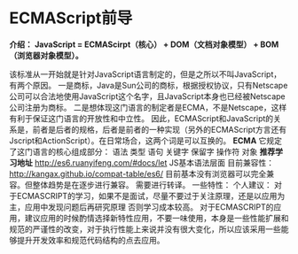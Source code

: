 # ECMAScript前导

**介绍：**
**JavaScript = ECMAScirpt（核心） + DOM（文档对象模型） + BOM（浏览器对象模型）。**

该标准从一开始就是针对JavaScript语言制定的，但是之所以不叫JavaScript，有两个原因。
一是商标，Java是Sun公司的商标，根据授权协议，只有Netscape公司可以合法地使用JavaScript这个名字，且JavaScript本身也已经被Netscape公司注册为商标。
二是想体现这门语言的制定者是ECMA，不是Netscape，这样有利于保证这门语言的开放性和中立性。
因此，ECMAScript和JavaScript的关系是，前者是后者的规格，后者是前者的一种实现（另外的ECMAScript方言还有Jscript和ActionScript）。在日常场合，这两个词是可以互换的。
**ECMA**
它规定了这门语言的核心组成部分：
语法
类型
语句
关键字
保留字
操作符
对象
**推荐学习地址**
http://es6.ruanyifeng.com/#docs/let
JS基本语法层面
目前兼容性：
http://kangax.github.io/compat-table/es6/
目前基本没有浏览器可以完全兼容。但整体趋势是在逐步进行兼容。
需要进行转译。
一些特性：
个人建议：
对于ECMASCRIPT的学习，如果不是面试，尽量不要过于关注原理，还是以应用为主，应用中发现问题后再研究原理
否则学习成本较高。
对于ECMASCRIPT的应用，建议应用的时候酌情选择新特性应用，不要一味使用，本身是一些性能扩展和规范的严谨性的改变，对于执行性能上来说并没有很大变化，所以应该采用一些能够提升开发效率和规范代码结构的点去应用。

